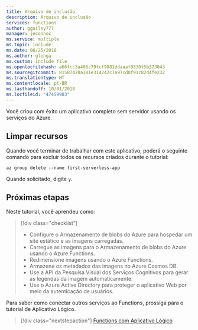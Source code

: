 ```yaml
---
title: Arquivo de inclusão
description: Arquivo de inclusão
services: functions
author: ggailey777
manager: jeconnoc
ms.service: multiple
ms.topic: include
ms.date: 06/25/2018
ms.author: glenga
ms.custom: include file
ms.openlocfilehash: a66fcc3a406c79fcf9881ddaaaf8330f5b373043
ms.sourcegitcommit: 81587470a181e314242c7a97cd0f91c82d4fe232
ms.translationtype: HT
ms.contentlocale: pt-BR
ms.lasthandoff: 10/01/2018
ms.locfileid: "47459983"
---
```

Você criou com êxito um aplicativo completo sem servidor usando os serviços do Azure.

## <a name="clean-up-resources"></a>Limpar recursos

Quando você terminar de trabalhar com este aplicativo, poderá o seguinte comando para excluir todos os recursos criados durante o tutorial:

```azurecli
az group delete --name first-serverless-app
```

Quando solicitado, digite `y`.  

## <a name="next-steps"></a>Próximas etapas

Neste tutorial, você aprendeu como:
> [!div class="checklist"]
> * Configure o Armazenamento de blobs do Azure para hospedar um site estático e as imagens carregadas.
> * Carregue as imagens para o Armazenamento de blobs do Azure usando o Azure Functions.
> * Redimensione imagens usando o Azure Functions.
> * Armazene os metadados das imagens no Azure Cosmos DB.
> * Use a API da Pesquisa Visual dos Serviços Cognitivos para gerar as legendas da imagem automaticamente.
> * Use o Azure Active Directory para proteger o aplicativo Web por meio da autenticação de usuários.

Para saber como conectar outros serviços ao Functions, prossiga para o tutorial de Aplicativo Lógico. 

> [!div class="nextstepaction"]
> [Functions com Aplicativo Lógico](https://docs.microsoft.com/azure/azure-functions/functions-twitter-email)
